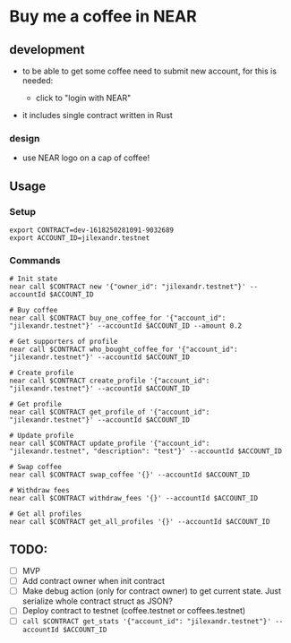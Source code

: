 # Buy me a coffee in NEAR

## development

- to be able to get some coffee need to submit new account, for this is needed:
    - click to "login with NEAR"

- it includes single contract written in Rust

### design

- use NEAR logo on a cap of coffee!

## Usage

### Setup

```shell
export CONTRACT=dev-1618250281091-9032689
export ACCOUNT_ID=jilexandr.testnet
```

### Commands

```shell
# Init state
near call $CONTRACT new '{"owner_id": "jilexandr.testnet"}' --accountId $ACCOUNT_ID
```

```shell
# Buy coffee
near call $CONTRACT buy_one_coffee_for '{"account_id": "jilexandr.testnet"}' --accountId $ACCOUNT_ID --amount 0.2
```

```shell
# Get supporters of profile
near call $CONTRACT who_bought_coffee_for '{"account_id": "jilexandr.testnet"}' --accountId $ACCOUNT_ID
```

```shell
# Create profile
near call $CONTRACT create_profile '{"account_id": "jilexandr.testnet"}' --accountId $ACCOUNT_ID
```

```shell
# Get profile
near call $CONTRACT get_profile_of '{"account_id": "jilexandr.testnet"}' --accountId $ACCOUNT_ID
```

```shell
# Update profile
near call $CONTRACT update_profile '{"account_id": "jilexandr.testnet", "description": "test"}' --accountId $ACCOUNT_ID
```

```shell
# Swap coffee
near call $CONTRACT swap_coffee '{}' --accountId $ACCOUNT_ID
```

```shell
# Withdraw fees
near call $CONTRACT withdraw_fees '{}' --accountId $ACCOUNT_ID
```

```shell
# Get all profiles
near call $CONTRACT get_all_profiles '{}' --accountId $ACCOUNT_ID
```

## TODO:

- [ ] MVP
- [ ] Add contract owner when init contract
- [ ] Make debug action (only for contract owner) to get current state. Just serialize whole contract struct as JSON?
- [ ] Deploy contract to testnet (coffee.testnet or coffees.testnet)
- [ ] `call $CONTRACT get_stats '{"account_id": "jilexandr.testnet"}' --accountId $ACCOUNT_ID`